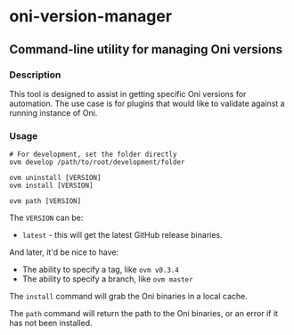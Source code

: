 # oni-version-manager

## Command-line utility for managing Oni versions

### Description

This tool is designed to assist in getting specific Oni versions for automation. The use case is for plugins that would like to validate against a running instance of Oni.

### Usage

```
# For development, set the folder directly
ovm develop /path/to/root/development/folder

ovm uninstall [VERSION]
ovm install [VERSION]

ovm path [VERSION]
```

The `VERSION` can be:
- `latest` - this will get the latest GitHub release binaries.

And later, it'd be nice to have:
- The ability to specify a tag, like `ovm v0.3.4`
- The ability to specify a branch, like `ovm master`

The `install` command will grab the Oni binaries in a local cache.

The `path` command will return the path to the Oni binaries, or an error if it has not been installed.

